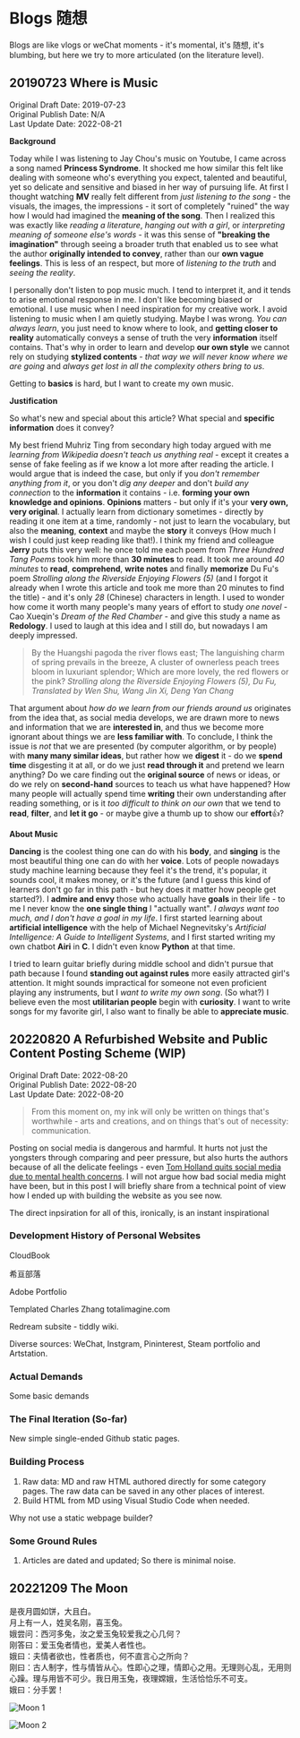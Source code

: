 # Blogs 随想

Blogs are like vlogs or weChat moments - it's momental, it's 随想, it's blumbing, but here we try to more articulated (on the literature level).

## 20190723 Where is Music

Original Draft Date: 2019-07-23  
Original Publish Date: N/A  
Last Update Date: 2022-08-21

<!--Cover Image: Studio One interface, or a pure composition staff?-->

<!--What's the purpose of this article, and what meaningful information does it convey?-->

<!--The Du Fu's poem part quote formatting has issue on the website-->

**Background**

Today while I was listening to Jay Chou's music on Youtube, I came across a song named **Princess Syndrome**. It shocked me how similar this felt like dealing with someone who's everything you expect, talented and beautiful, yet so delicate and sensitive and biased in her way of pursuing life. At first I thought watching **MV** really felt different from *just listening to the song* - the visuals, the images, the impressions - it sort of completely "ruined" the way how I would had imagined the **meaning of the song**. Then I realized this was exactly like *reading a literature*, *hanging out with a girl*, or *interpreting meaning of someone else's words* - it was this sense of **"breaking the imagination"** through seeing a broader truth that enabled us to see what the author **originally intended to convey**, rather than our **own vague feelings**. This is less of an respect, but more of *listening to the truth* and *seeing the reality*.

I personally don't listen to pop music much. I tend to interpret it, and it tends to arise emotional response in me. I don't like becoming biased or emotional. I use music when I need inspiration for my creative work. I avoid listening to music when I am quietly studying. Maybe I was wrong. *You can always learn*, you just need to know where to look, and **getting closer to reality** automatically conveys a sense of truth the very **information** itself contains. That's why in order to learn and develop **our own style** we cannot rely on studying **stylized contents** - *that way we will never know where we are going* and *always get lost in all the complexity others bring to us*.

Getting to **basics** is hard, but I want to create my own music.

**Justification**

So what's new and special about this article? What special and **specific information** does it convey?

My best friend Muhriz Ting from secondary high today argued with me *learning from Wikipedia doesn't teach us anything real* - except it creates a sense of fake feeling as if we know a lot more after reading the article. I would argue that is indeed the case, but only if you *don't remember anything from it*, or you don't *dig any deeper* and don't *build any connection* to the **information** it contains - i.e. **forming your own knowledge and opinions**. **Opinions** matters - but only if it's your **very own, very original**. I actually learn from dictionary sometimes - directly by reading it one item at a time, randomly - not just to learn the vocabulary, but also the **meaning**, **context** and maybe the **story** it conveys (How much I wish I could just keep reading like that!). I think my friend and colleague **Jerry** puts this very well: he once told me each poem from *Three Hundred Tang Poems* took him more than **30 minutes** to read. It took me around *40 minutes* to **read**, **comprehend**, **write notes** and finally **memorize** Du Fu's poem *Strolling along the Riverside Enjoying Flowers (5)* (and I forgot it already when I wrote this article and took me more than 20 minutes to find the title) - and it's only *28* (Chinese) characters in length. I used to wonder how come it worth many people's many years of effort to study *one novel* - Cao Xueqin's *Dream of the Red Chamber* - and give this study a name as **Redology**. I used to laugh at this idea and I still do, but nowadays I am deeply impressed.

> By the Huangshi pagoda the river flows east;
> The languishing charm of spring prevails in the breeze,
> A cluster of ownerless peach trees bloom in luxuriant splendor;
> Which are more lovely, the red flowers or the pink?
> *Strolling along the Riverside Enjoying Flowers (5), Du Fu, Translated by Wen Shu, Wang Jin Xi, Deng Yan Chang*

That argument about *how do we learn from our friends around us* originates from the idea that, as social media develops, we are drawn more to news and information that we are **interested in**, and thus we become more ignorant about things we are **less familiar with**. To conclude, I think the issue is *not* that we are presented (by computer algorithm, or by people) with **many many similar ideas**, but rather how we **digest** it - do we **spend time** disgesting it at all, or do we just **read through it** and pretend we learn anything? Do we care finding out the **original source** of news or ideas, or do we rely on **second-hand** sources to teach us what have happened? How many people will actually spend time **writing** their own understanding after reading something, or is it *too difficult to think on our own* that we tend to **read**, **filter**, and **let it go** - or maybe give a thumb up to show our **effort**👍?

**About Music**

**Dancing** is the coolest thing one can do with his **body**, and **singing** is the most beautiful thing one can do with her **voice**. Lots of people nowadays study machine learning because they feel it's the trend, it's popular, it sounds cool, it makes money, or it's the future (and I guess this kind of learners don't go far in this path - but hey does it matter how people get started?). I **admire and envy** those who actually have **goals** in their life - to me I never know the **one single thing** I "actually want". *I always want too much, and I don't have a goal in my life*. I first started learning about **artificial intelligence** with the help of Michael Negnevitsky's *Artificial Intelligence: A Guide to Intelligent Systems*, and I first started writing my own chatbot **Airi** in **C**. I didn't even know **Python** at that time. 

I tried to learn guitar briefly during middle school and didn't pursue that path because I found **standing out against rules** more easily attracted girl's attention. It might sounds impractical for someone not even proficient playing any instruments, but I *want to write my own song*. (So what?) I believe even the most **utilitarian people** begin with **curiosity**. I want to write songs for my favorite girl, I also want to finally be able to **appreciate music**.

## 20220820 A Refurbished Website and Public Content Posting Scheme (WIP)

Original Draft Date: 2022-08-20  
Original Publish Date: 2022-08-20  
Last Update Date: 2022-08-20

> From this moment on, my ink will only be written on things that's worthwhile - arts and creations, and on things that's out of necessity: communication. 

Posting on social media is dangerous and harmful. It hurts not just the yongsters through comparing and peer pressure, but also hurts the authors because of all the delicate feelings - even [Tom Holland quits social media due to mental health concerns](https://www.cbsnews.com/news/tom-holland-social-media-mental-health-spider-man/). I will not argue how bad social media might have been, but in this post I will briefly share from a technical point of view how I ended up with building the website as you see now.

The direct inpsiration for all of this, ironically, is an instant inspirational 

### Development History of Personal Websites

CloudBook

希亘部落

Adobe Portfolio

Templated Charles Zhang totalimagine.com

Redream subsite - tiddly wiki.

Diverse sources: WeChat, Instgram, Pininterest, Steam portfolio and Artstation.

### Actual Demands

Some basic demands

### The Final Iteration (So-far)

New simple single-ended Github static pages.

### Building Process

1. Raw data: MD and raw HTML authored directly for some category pages. The raw data can be saved in any other places of interest.
2. Build HTML from MD using Visual Studio Code when needed.

Why not use a static webpage builder?

### Some Ground Rules

1. Articles are dated and updated; So there is minimal noise.

## 20221209 The Moon

是夜月圆如饼，大且白。  
月上有一人，姓吴名刚，喜玉兔。  
娥尝问：西河多兔，汝之爱玉兔较爱我之心几何？  
刚答曰：爱玉兔者情也，爱美人者性也。  
娥曰：夫情者欲也，性者质也，何不直言心之所向？  
刚曰：古人制字，性与情皆从心。性即心之理，情即心之用。无理则心乱，无用则心躁。理与用皆不可少。我日用玉兔，夜理嫦娥，生活恰恰乐不可支。  
娥曰：分手罢！  

![Moon 1](https://images.totalimagine.com/Photos/Astronomy/20221209-Moon-1.jpg)

![Moon 2](https://images.totalimagine.com/Photos/Astronomy/20221209-Moon-2.jpg)